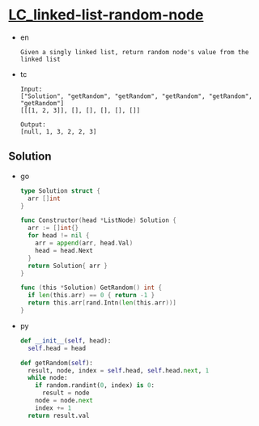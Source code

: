 # [LC_linked-list-random-node](https://leetcode.com/problems/linked-list-random-node)

* en

  ```en
  Given a singly linked list, return random node's value from the linked list
  ```

* tc

  ```tc
  Input:
  ["Solution", "getRandom", "getRandom", "getRandom", "getRandom", "getRandom"]
  [[[1, 2, 3]], [], [], [], [], []]

  Output:
  [null, 1, 3, 2, 2, 3]
  ```

## Solution

* go

  ```go
  type Solution struct {
    arr []int
  }

  func Constructor(head *ListNode) Solution {
    arr := []int{}
    for head != nil {
      arr = append(arr, head.Val)
      head = head.Next
    }
    return Solution{ arr }
  }

  func (this *Solution) GetRandom() int {
    if len(this.arr) == 0 { return -1 }
    return this.arr[rand.Intn(len(this.arr))]
  }
  ```

* py

  ```py
  def __init__(self, head):
    self.head = head

  def getRandom(self):
    result, node, index = self.head, self.head.next, 1
    while node:
      if random.randint(0, index) is 0:
        result = node
      node = node.next
      index += 1
    return result.val
  ```
